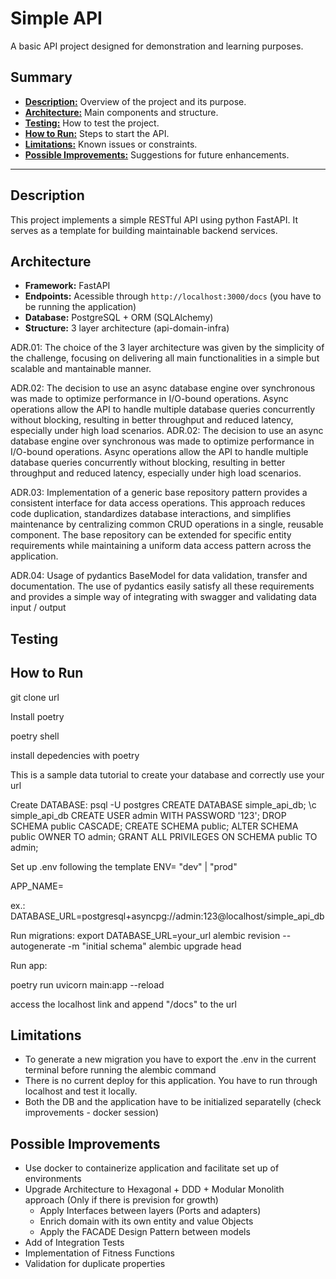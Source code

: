 # Simple API

A basic API project designed for demonstration and learning purposes.

## Summary

- [**Description:**](#description) Overview of the project and its purpose.
- [**Architecture:**](#architecture) Main components and structure.
- [**Testing:**](#testing) How to test the project.
- [**How to Run:**](#how-to-run) Steps to start the API.
- [**Limitations:**](#limitations) Known issues or constraints.
- [**Possible Improvements:**](#possible-improvements) Suggestions for future enhancements.

---

## Description

This project implements a simple RESTful API using python FastAPI. It serves as a template for building maintainable backend services.

## Architecture

- **Framework:** FastAPI
- **Endpoints:** Acessible through ```http://localhost:3000/docs``` (you have to be running the application)
- **Database:** PostgreSQL + ORM (SQLAlchemy)
- **Structure:** 3 layer architecture (api-domain-infra)

ADR.01: The choice of the 3 layer architecture was given by the simplicity of the challenge, focusing on delivering all main functionalities in a simple but scalable and mantainable manner. 

ADR.02: The decision to use an async database engine over synchronous was made to optimize performance in I/O-bound operations. Async operations allow the API to handle multiple database queries concurrently without blocking, resulting in better throughput and reduced latency, especially under high load scenarios.
ADR.02: The decision to use an async database engine over synchronous was made to optimize performance in I/O-bound operations. Async operations allow the API to handle multiple database queries concurrently without blocking, resulting in better throughput and reduced latency, especially under high load scenarios.

ADR.03: Implementation of a generic base repository pattern provides a consistent interface for data access operations. This approach reduces code duplication, standardizes database interactions, and simplifies maintenance by centralizing common CRUD operations in a single, reusable component. The base repository can be extended for specific entity requirements while maintaining a uniform data access pattern across the application.

ADR.04: Usage of pydantics BaseModel for data validation, transfer and documentation. The use of pydantics easily satisfy all these requirements and provides a simple way of integrating with swagger and validating data input / output

## Testing


## How to Run

git clone url

Install poetry

poetry shell

install depedencies with poetry

This is a sample data tutorial to create your database and correctly use your url

Create DATABASE:
psql -U postgres
CREATE DATABASE simple_api_db;
\c simple_api_db
CREATE USER admin WITH PASSWORD '123';
DROP SCHEMA public CASCADE;
CREATE SCHEMA public;
ALTER SCHEMA public OWNER TO admin;
GRANT ALL PRIVILEGES ON SCHEMA public TO admin;

Set up .env following the template
ENV= "dev" | "prod"

APP_NAME=

ex.:
DATABASE_URL=postgresql+asyncpg://admin:123@localhost/simple_api_db

Run migrations:
export DATABASE_URL=your_url
alembic revision --autogenerate -m "initial schema"
alembic upgrade head

Run app:

poetry run uvicorn main:app --reload

access the localhost link and append "/docs" to the url

## Limitations

- To generate a new migration you have to export the .env in the current terminal before running the alembic command
- There is no current deploy for this application. You have to run through localhost and test it locally.
- Both the DB and the application have to be initialized separatelly (check improvements - docker session)

## Possible Improvements

- Use docker to containerize application and facilitate set up of environments
- Upgrade Architecture to Hexagonal + DDD + Modular Monolith approach (Only if there is prevision for growth)
    - Apply Interfaces between layers (Ports and adapters)
    - Enrich domain with its own entity and value Objects
    - Apply the FACADE Design Pattern between models
- Add of Integration Tests
- Implementation of Fitness Functions
- Validation for duplicate properties



